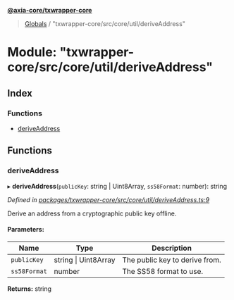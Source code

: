 **[@axia-core/txwrapper-core](../README.md)**

> [Globals](../globals.md) / "txwrapper-core/src/core/util/deriveAddress"

# Module: "txwrapper-core/src/core/util/deriveAddress"

## Index

### Functions

* [deriveAddress](_txwrapper_core_src_core_util_deriveaddress_.md#deriveaddress)

## Functions

### deriveAddress

▸ **deriveAddress**(`publicKey`: string \| Uint8Array, `ss58Format`: number): string

*Defined in [packages/txwrapper-core/src/core/util/deriveAddress.ts:9](https://github.com/axia-core/txwrapper-core/blob/731a943/packages/txwrapper-core/src/core/util/deriveAddress.ts#L9)*

Derive an address from a cryptographic public key offline.

#### Parameters:

Name | Type | Description |
------ | ------ | ------ |
`publicKey` | string \| Uint8Array | The public key to derive from. |
`ss58Format` | number | The SS58 format to use.  |

**Returns:** string
